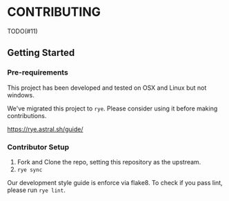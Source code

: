 
# CONTRIBUTING

TODO(#11)

## Getting Started

### Pre-requirements

This project has been developed and tested on OSX and Linux but not windows.

We've migrated this project to `rye`. Please consider using it before making
contributions. 

https://rye.astral.sh/guide/


### Contributor Setup

1. Fork and Clone the repo, setting this repository as the upstream.
2. `rye sync`

Our development style guide is enforce via flake8. To check if you pass lint, please run `rye lint`.



